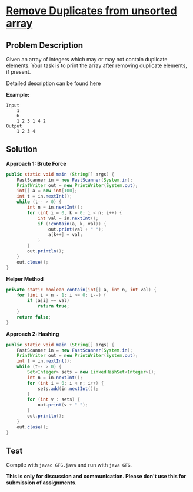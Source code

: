 # [Remove Duplicates from unsorted array][title]

## Problem Description

Given an array of integers which may or may not contain duplicate elements. Your task is to print the array after removing duplicate elements, if present.

Detailed description can be found [here][title]

**Example:**

```
Input
	1
    6
    1 2 3 1 4 2
Output
	1 2 3 4
```

## Solution

**Approach 1: Brute Force**

```java
public static void main (String[] args) {
    FastScanner in = new FastScanner(System.in);
    PrintWriter out = new PrintWriter(System.out);
    int[] a = new int[100];
    int t = in.nextInt();
    while (t-- > 0) {
        int n = in.nextInt();
        for (int i = 0, k = 0; i < n; i++) {
            int val = in.nextInt();
            if (!contain(a, k, val)) {
                out.print(val + " ");
                a[k++] = val;
            }
        }
        out.println();
    }
    out.close();
}
```

**Helper Method**

```java
private static boolean contain(int[] a, int n, int val) {
    for (int i = n - 1; i >= 0; i--) {
        if (a[i] == val)
            return true;
    }
    return false;
}
```

**Approach 2: Hashing**

```java
public static void main (String[] args) {
    FastScanner in = new FastScanner(System.in);
    PrintWriter out = new PrintWriter(System.out);
    int t = in.nextInt();
    while (t-- > 0) {
        Set<Integer> sets = new LinkedHashSet<Integer>();
        int n = in.nextInt();
        for (int i = 0; i < n; i++) {
            sets.add(in.nextInt());
        }
        for (int v : sets) {
            out.print(v + " ");
        }
        out.println();
    }
    out.close();
}
```

## Test

Compile with `javac GFG.java` and run with `java GFG`.


**This is only for discussion and communication. Please don't use this for submission of assignments.**

[title]: https://practice.geeksforgeeks.org/problems/remove-duplicates-from-unsorted-array/0/